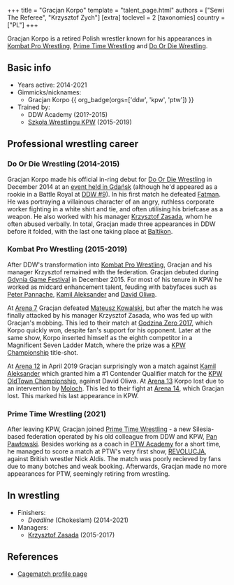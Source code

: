 +++
title = "Gracjan Korpo"
template = "talent_page.html"
authors = ["Sewi The Referee", "Krzysztof Zych"]
[extra]
toclevel = 2
[taxonomies]
country = ["PL"]
+++

Gracjan Korpo is a retired Polish wrestler known for his appearances in [Kombat Pro Wrestling](@/o/kpw.md), [Prime Time Wrestling](@/o/ptw.md) and [Do Or Die Wrestling](@/o/ddw.md).

## Basic info

* Years active: 2014-2021
* Gimmicks/nicknames:
  - Gracjan Korpo {{ org_badge(orgs=['ddw', 'kpw', 'ptw']) }}
* Trained by:
  - DDW Academy (201?-2015)
  - [Szkoła Wrestlingu KPW](@/o/szkola-kpw.md) (2015-2019)

## Professional wrestling career

### Do Or Die Wrestling (2014-2015)

Gracjan Korpo made his official in-ring debut for [Do Or Die Wrestling](@/o/ddw.md) in December 2014 at an [event held in Gdańsk](@/e/ddw/2014-12-13-ddw-12.md) (although he'd appeared as a rookie in a Battle Royal at [DDW #9](@/e/ddw/2013-10-25-ddw-9.md)). In his first match he defeated [Fatman](@/w/pan-pawlowski.md). He was portraying a villainous character of an angry, ruthless corporate worker fighting in a white shirt and tie, and often utilising his briefcase as a weapon. He also worked with his manager [Krzysztof Zasada](@/w/krzysztof-zasada.md), whom he often abused verbally. In total, Gracjan made three appearances in DDW before it folded, with the last one taking place at [Baltikon](@/e/ddw/2015-07-24-ddw-baltikon.md).

### Kombat Pro Wrestling (2015-2019)

After DDW's transformation into [Kombat Pro Wrestling](@/o/kpw.md), Gracjan and his manager Krzysztof remained with the federation. Gracjan debuted during [Gdynia Game Festival](@/e/kpw/2015-12-11-kpw-ggf.md) in December 2015. For most of his tenure in KPW he worked as midcard enhancement talent, feuding with babyfaces such as [Peter Pannache](@/w/peter-pannache.md), [Kamil Aleksander](@/w/kamil-aleksander.md) and [David Oliwa](@/w/david-oliwa.md).

At [Arena 7](@/e/kpw/2017-06-10-kpw-arena-7.md) Gracjan defeated [Mateusz Kowalski](@/w/mateusz-kakareko.md), but after the match he was finally attacked by his manager Krzysztof Zasada, who was fed up with Gracjan's mobbing. This led to their match at [Godzina Zero 2017](@/e/kpw/2017-08-12-kpw-godzina-zero-2017.md), which Korpo quickly won, despite fan's support for his opponent. Later at the same show, Korpo inserted himself as the eighth competitor in a Magnificent Seven Ladder Match, where the prize was a [KPW Championship](@/c/kpw-championship.md) title-shot.

At [Arena 12](@/e/kpw/2019-01-19-kpw-arena-12.md) in April 2019 Gracjan surprisingly won a match against [Kamil Aleksander](@/w/kamil-aleksander.md) which granted him a #1 Contender Qualifier match for the [KPW OldTown Championship](@/c/kpw-old-town-championship.md), against David Oliwa. At [Arena 13](@/e/kpw/2019-04-05-kpw-arena-13.md) Korpo lost due to an intervention by [Moloch](@/w/moloch.md).
This led to their fight at [Arena 14](@/e/kpw/2019-06-15-kpw-arena-14.md), which Gracjan lost. This marked his last appearance in KPW.

### Prime Time Wrestling (2021)

After leaving KPW, Gracjan joined [Prime Time Wrestling](@/o/ptw.md) - a new Silesia-based federation operated by his old colleague from DDW and KPW, [Pan Pawłowski](@/w/pan-pawlowski.md). Besides working as a coach in [PTW Academy](@/o/ptw-academy.md) for a short time, he managed to score a match at PTW's very first show, [REVOLUCJA](@/e/ptw/2021-10-09-ptw-1-revolucja.md), against British wrestler Nick Aldis. The match was poorly recieved by fans due to many botches and weak booking. Afterwards, Gracjan made no more appearances for PTW, seemingly retiring from wrestling.

## In wrestling

* Finishers:
  - _Deadline_ (Chokeslam) (2014-2021)
* Managers:
  - [Krzysztof Zasada](@/w/krzysztof-zasada.md) (2015-2017)

## References

* [Cagematch profile page](https://www.cagematch.net/?id=2&nr=19771)
